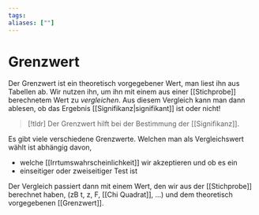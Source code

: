 ```yaml
---
tags:
aliases: [""]
---
```


# Grenzwert
Der Grenzwert ist ein theoretisch vorgegebener Wert, man liest ihn aus Tabellen ab.
Wir nutzen ihn, um ihn mit einem aus einer [[Stichprobe]] berechnetem Wert zu *vergleichen*. Aus diesem Vergleich kann man dann ablesen, ob das Ergebnis [[Signifikanz|signifikant]] ist oder nicht!
> [!tldr]
> Der Grenzwert hilft bei der Bestimmung der [[Signifikanz]].

Es gibt viele verschiedene Grenzwerte. Welchen man als Vergleichswert wählt ist abhängig davon,
- welche [[Irrtumswahrscheinlichkeit]] wir akzeptieren und ob es ein
- einseitiger oder zweiseitiger Test ist

Der Vergleich passiert dann mit einem Wert, den wir aus der [[Stichprobe]] berechnet haben, (zB t, z, F, [[Chi Quadrat]], ...) 
und dem theoretisch vorgegebenen [[Grenzwert]]. 